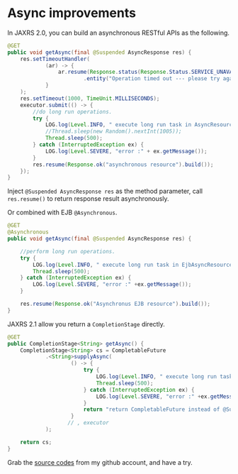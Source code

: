 # Async improvements

In JAXRS 2.0, you can build an asynchronous RESTful APIs as the following.

```java
@GET
public void getAsync(final @Suspended AsyncResponse res) {
	res.setTimeoutHandler(
			(ar) -> {
				ar.resume(Response.status(Response.Status.SERVICE_UNAVAILABLE)
						.entity("Operation timed out --- please try again.").build());
			}
	);
	res.setTimeout(1000, TimeUnit.MILLISECONDS);
	executor.submit(() -> {
		//do long run operations.
		try {
			LOG.log(Level.INFO, " execute long run task in AsyncResource");
			//Thread.sleep(new Random().nextInt(1005));
			Thread.sleep(500);
		} catch (InterruptedException ex) {
			LOG.log(Level.SEVERE, "error :" + ex.getMessage());
		}
		res.resume(Response.ok("asynchronous resource").build());
	});
}
```

Inject `@Suspended AsyncResponse res` as the method parameter, call `res.resume()` to return response result asynchronously.

Or combined with EJB `@Asynchronous`.

```java
@GET
@Asynchronous
public void getAsync(final @Suspended AsyncResponse res) {

	//perform long run operations.
	try {
		LOG.log(Level.INFO, " execute long run task in EjbAsyncResource");
		Thread.sleep(500);
	} catch (InterruptedException ex) {
		LOG.log(Level.SEVERE, "error :" +ex.getMessage());
	}

	res.resume(Response.ok("Asynchronus EJB resource").build());
}
```


JAXRS 2.1 allow you return a `CompletionStage` directly.

```java
@GET
public CompletionStage<String> getAsync() {
	CompletionStage<String> cs = CompletableFuture
			.<String>supplyAsync(
					() -> {
						try {
							LOG.log(Level.INFO, " execute long run task in CompletionStageResource");
							Thread.sleep(500);
						} catch (InterruptedException ex) {
							LOG.log(Level.SEVERE, "error :" +ex.getMessage());
						}
						return "return CompletableFuture instead of @Suspended";
					}
				   // , executor
			);

	return cs;
}
```

Grab the [source codes](https://github.com/hantsy/ee8-sandbox) from my github account, and have a try.